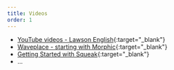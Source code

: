 ```yaml
---
title: Videos
order: 1
---
```

- [YouTube videos - Lawson English](http://www.youtube.com/user/sparaig?feature=watch){:target="_blank"}
- [Waveplace - starting with Morphic](http://www.waveplace.com/courseware/basic-etoys/beta.jsp){:target="_blank"}
- [Getting Started with Squeak](https://www.hpi.uni-potsdam.de/hirschfeld/trac/SqueakCommunityProjects/wiki/squeak_screencasts){:target="_blank"}
- ...